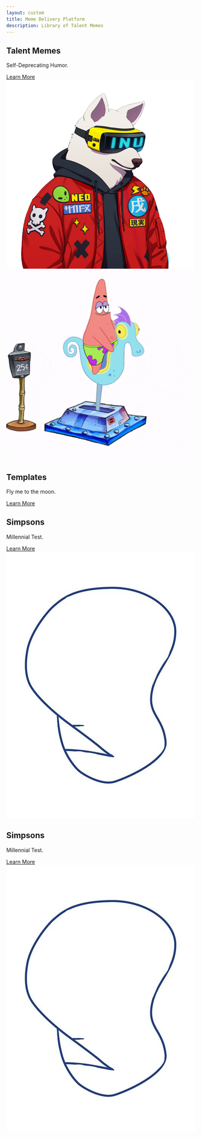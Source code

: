 ```yaml
---
layout: custom
title: Meme Delivery Platform
description: Library of Talent Memes
---
```


<section class="image-text-section">
  <div class="container">
    <div class="text-container">
      <h2>Talent Memes</h2>
      <p>
        Self-Deprecating Humor.
      </p>
      <a href="pages/talent" class="cta-button">Learn More</a>
    </div>
    <div class="image-container">
      <img src="assets/images/cyberpunk-dog.png" alt="Descriptive Alt Text">
    </div>  
  </div>
</section>

<section class="image-text-section">
  <div class="container">
    <!-- Image Section -->
    <div class="image-container">
      <img src="assets/images/patrick-seahorse.gif" alt="Descriptive Alt Text">
    </div>
    <!-- Text Section -->
    <div class="text-container">
      <h2>Templates</h2>
      <p>
        Fly me to the moon.
      </p>
      <a href="pages/talent" class="cta-button">Learn More</a>
    </div>
  </div>
</section>

<section class="image-text-section">
  <div class="container">
     <div class="text-container">
      <h2>Simpsons</h2>
      <p>
        Millennial Test.
      </p>
      <a href="pages/simpsons" class="cta-button">Learn More</a>
    </div>
    <div class="image-container">
      <img src="assets/images/simpsons-dignity.png" alt="Descriptive Alt Text">
    </div>   
  </div>
</section>

<section class="image-text-section">
  <div class="container">
     <div class="text-container">
      <h2>Simpsons</h2>
      <p>
        Millennial Test.
      </p>
      <a href="pages/simpsons" class="cta-button">Learn More</a>
    </div>
    <div class="image-container">
      <img src="assets/images/simpsons-dignity.png" alt="Descriptive Alt Text">
    </div>   
  </div>
</section>


